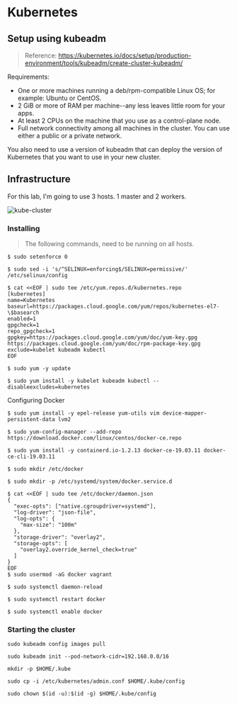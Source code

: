 # Kubernetes

## Setup using kubeadm


> Reference: https://kubernetes.io/docs/setup/production-environment/tools/kubeadm/create-cluster-kubeadm/

Requirements:
* One or more machines running a deb/rpm-compatible Linux OS; for example: Ubuntu or CentOS.
* 2 GiB or more of RAM per machine--any less leaves little room for your apps.
* At least 2 CPUs on the machine that you use as a control-plane node.
* Full network connectivity among all machines in the cluster. You can use either a public or a private network.

You also need to use a version of kubeadm that can deploy the version of Kubernetes that you want to use in your new cluster.



## Infrastructure

For this lab, I'm going to use 3 hosts. 1 master and 2 workers.

![kube-cluster](https://rancher.com/learning-paths/03-introduction-to-kubernetes-architecture/media/single_node_cluster.png)

### Installing

> The following commands, need to be running on all hosts.

```
$ sudo setenforce 0

$ sudo sed -i 's/^SELINUX=enforcing$/SELINUX=permissive/' /etc/selinux/config
```

```
$ cat <<EOF | sudo tee /etc/yum.repos.d/kubernetes.repo
[kubernetes]
name=Kubernetes
baseurl=https://packages.cloud.google.com/yum/repos/kubernetes-el7-\$basearch
enabled=1
gpgcheck=1
repo_gpgcheck=1
gpgkey=https://packages.cloud.google.com/yum/doc/yum-key.gpg https://packages.cloud.google.com/yum/doc/rpm-package-key.gpg
exclude=kubelet kubeadm kubectl
EOF

$ sudo yum -y update

$ sudo yum install -y kubelet kubeadm kubectl --disableexcludes=kubernetes
```

Configuring Docker
```
$ sudo yum install -y epel-release yum-utils vim device-mapper-persistent-data lvm2

$ sudo yum-config-manager --add-repo https://download.docker.com/linux/centos/docker-ce.repo

$ sudo yum install -y containerd.io-1.2.13 docker-ce-19.03.11 docker-ce-cli-19.03.11

$ sudo mkdir /etc/docker

$ sudo mkdir -p /etc/systemd/system/docker.service.d

$ cat <<EOF | sudo tee /etc/docker/daemon.json
{
  "exec-opts": ["native.cgroupdriver=systemd"],
  "log-driver": "json-file",
  "log-opts": {
    "max-size": "100m"
  },
  "storage-driver": "overlay2",
  "storage-opts": [
    "overlay2.override_kernel_check=true"
  ]
}
EOF
$ sudo usermod -aG docker vagrant

$ sudo systemctl daemon-reload

$ sudo systemctl restart docker

$ sudo systemctl enable docker
```

### Starting the cluster

```
sudo kubeadm config images pull

sudo kubeadm init --pod-network-cidr=192.168.0.0/16

mkdir -p $HOME/.kube

sudo cp -i /etc/kubernetes/admin.conf $HOME/.kube/config

sudo chown $(id -u):$(id -g) $HOME/.kube/config
```




